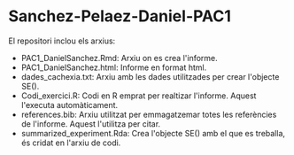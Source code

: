 # Sanchez-Pelaez-Daniel-PAC1

El repositori inclou els arxius:

- PAC1_DanielSanchez.Rmd: Arxiu on es crea l'informe.
- PAC1_DanielSanchez.html: Informe en format html.
- dades_cachexia.txt: Arxiu amb les dades utilitzades per crear l'objecte SE().
- Codi_exercici.R: Codi en R emprat per realtizar l'informe. Aquest l'executa automàticament.
- references.bib: Arxiu utilitzat per emmagatzemar totes les referències de l'informe. Aquest l'utilitza per citar.
- summarized_experiment.Rda: Crea l'objecte SE() amb el que es treballa, és cridat en l'arxiu de codi.
